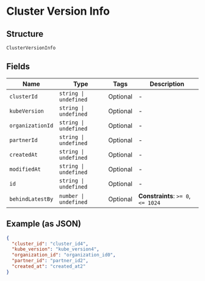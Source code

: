 
# Cluster Version Info

## Structure

`ClusterVersionInfo`

## Fields

| Name | Type | Tags | Description |
|  --- | --- | --- | --- |
| `clusterId` | `string \| undefined` | Optional | - |
| `kubeVersion` | `string \| undefined` | Optional | - |
| `organizationId` | `string \| undefined` | Optional | - |
| `partnerId` | `string \| undefined` | Optional | - |
| `createdAt` | `string \| undefined` | Optional | - |
| `modifiedAt` | `string \| undefined` | Optional | - |
| `id` | `string \| undefined` | Optional | - |
| `behindLatestBy` | `number \| undefined` | Optional | **Constraints**: `>= 0`, `<= 1024` |

## Example (as JSON)

```json
{
  "cluster_id": "cluster_id4",
  "kube_version": "kube_version4",
  "organization_id": "organization_id0",
  "partner_id": "partner_id2",
  "created_at": "created_at2"
}
```


